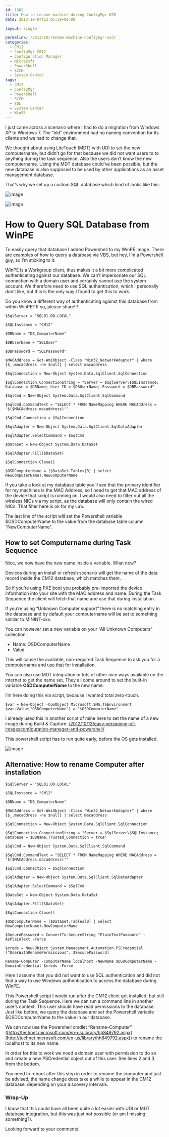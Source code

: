 ```yaml
---
id: 1382
title: How to rename machine during ConfigMgr OSD
date: 2013-10-07T13:05:58+00:00

layout: single

permalink: /2013/10/rename-machine-configmgr-osd/
categories:
  - CM12
  - ConfigMgr 2012
  - Configuration Manager
  - Microsoft
  - PowerShell
  - SCCM
  - System Center
tags:
  - CM12
  - ConfigMgr
  - Powershell
  - SCCM
  - SQL
  - System Center
  - WinPE
---
```

I just came across a scenario where I had to do a migration from Windows XP to Windows 7. The “old” environment had no naming convention for its clients and we had to change that.

We thought about using LiteTouch (MDT) with UDI to set the new computername, but didn’t go for that because we did not want users to to anything during the task sequence. Also the users don’t know the new computername. Using the MDT database could’ve been possible, but the new database is also supposed to be used by other applications as an asset management database.

That’s why we set up a custom SQL database which kind of looks like this:

![image](/media/2013/10/image3.png)

![image](/media/2013/10/image4.png)

# How to Query SQL Database from WinPE

To easily query that database I added Powershell to my WinPE image. There are examples of how to query a database via VBS, but hey, I’m a Powershell guy, so I’m sticking to it.

WinPE is a Workgroup client, thus makes it a bit more complicated authenticating against our database. We can’t impersonate our SQL connection with a domain user and certainly cannot use the system account. We therefore need to use SQL authentication, which I personally don’t like, but this is the only way I found to get this to work.

Do you know a different way of authenticating against this database from within WinPE? If so, please share!!!

```
$SqlServer = "SQL01.DO.LOCAL"

$SQLInstance = "CM12"

$DBName = "DB_ComputerName"

$DBUserName = "SQLUser"

$DBPassword = "SQLPassword"

$MACAddress = Get-WmiObject -Class "Win32_NetworkAdapter" | where {$_.macaddress -ne $null} | select macaddress

$SqlConnection = New-Object System.Data.SqlClient.SqlConnection

$SqlConnection.ConnectionString = "Server = $SqlServer\$SQLInstance; Database = $DBName; User ID = $DBUserName; Password = $DBPassword"

$SqlCmd = New-Object System.Data.SqlClient.SqlCommand

$SqlCmd.CommandText = "SELECT * FROM NameMapping WHERE MACAddress = '$($MACAddress.macaddress)'"

$SqlCmd.Connection = $SqlConnection

$SqlAdapter = New-Object System.Data.SqlClient.SqlDataAdapter

$SqlAdapter.SelectCommand = $SqlCmd

$DataSet = New-Object System.Data.DataSet

$SqlAdapter.Fill($DataSet)

$SqlConnection.Close()

$OSDComputerName = ($DataSet.Tables[0] | select NewComputerName).NewComputerName
```

If you take a look at my database table you’ll see that the primary identifier for my machines is the MAC Address, so I need to get that MAC address of the device that script is running on. I would also need to filter out all the wireless NICs via my script, as the database will only contain the wired NICs. That filter here is ok for my Lab.

The last line of the script will set the Powershell variable $OSDComputerName to the value from the database table column “NewComputerName”.

## How to set Computername during Task Sequence

Nice, we now have the new name inside a variable. What now?

Devices during an install or refresh scenario will get the name of the data record inside the CM12 database, which matches them.

So if you’re using PXE boot you probably pre-imported the device information into your site with the MAC address and name. During the Task Sequence the client will fetch that name and use that during installation.

If you’re using “Unknown Computer support” there is no matching entry in the database and by default your computername will be set to something similar to MININT-xxx.

You can however set a new variable on your “All Unknown Computers” collection:

* Name: OSDComputerName
* Value: <empty>

This will cause the available, non-required Task Sequence to ask you for a computername and use that for installation.

You can also use MDT integration or lots of other nice ways available on the internet to get the name set. They all come around to set the built-in variable **OSDComputerName** to the new name.

I’m here doing this via script, because I wanted total zero-touch.

```
$var = New-Object -ComObject Microsoft.SMS.TSEnvironment
$var.Value("OSDComputerName") = "$OSDComputerName"
```

I already used this in another script of mine here to set the name of a new image during Build & Capture: [/2012/10/13/easy-versioning-of-imagesconfiguration-manager-and-powershell/](/2012/10/13/easy-versioning-of-imagesconfiguration-manager-and-powershell/)

This powershell script has to run quite early, before the OS gets installed.

![image](/media/2013/10/image5.png)

## Alternative: How to rename Computer after installation

```
$SqlServer = "SQL01.DO.LOCAL"

$SQLInstance = "CM12"

$DBName = "DB_ComputerName"

$MACAddress = Get-WmiObject -Class "Win32_NetworkAdapter" | where {$_.macaddress -ne $null} | select macaddress

$SqlConnection = New-Object System.Data.SqlClient.SqlConnection

$SqlConnection.ConnectionString = "Server = $SqlServer\$SQLInstance; Database = $DBName;Trusted_Connection = true"

$SqlCmd = New-Object System.Data.SqlClient.SqlCommand

$SqlCmd.CommandText = "SELECT * FROM NameMapping WHERE MACAddress = '$($MACAddress.macaddress)'"

$SqlCmd.Connection = $SqlConnection

$SqlAdapter = New-Object System.Data.SqlClient.SqlDataAdapter

$SqlAdapter.SelectCommand = $SqlCmd

$DataSet = New-Object System.Data.DataSet

$SqlAdapter.Fill($DataSet)

$SqlConnection.Close()

$OSDComputerName = ($DataSet.Tables[0] | select NewComputerName).NewComputerName

$SecurePassword = ConvertTo-SecureString "PlainTextPassword" -AsPlainText -Force

$creds = New-Object System.Management.Automation.PSCredential ("UserWithRenamePermissions", $SecurePassword)

Rename-Computer -ComputerName localhost -NewName $OSDComputerName -DomainCredential $creds -Force
```

Here I assume that you did not want to use SQL authentication and did not find a way to use Windows authentication to access the database during WinPE.

This Powershell script I would run after the CM12 client got installed, but still during the Task Sequence. Here we can run a command line in another user’s context. This user should have read permissions to the database. Just like before, we query the database and set the Powershell variable $OSDComputerName to the value in our database.

We can now use the Powershell cmdlet “Rename-Computer” ([http://technet.microsoft.com/en-us/library/hh849792.aspx](http://technet.microsoft.com/en-us/library/hh849792.aspx)) to rename the localhost to its new name.

In order for this to work we need a domain user with permission to do so and create a new PSCredential object out of this user. See lines 2 and 3 from the bottom.

You need to reboot after this step in order to rename the computer and just be advised, the name change does take a while to appear in the CM12 database, depending on your discovery intervals.

### Wrap-Up

I know that this could have all been quite a lot easier with UDI or MDT database integration, but this was just not possible (or am I missing something?).

Looking forward to your comments!



